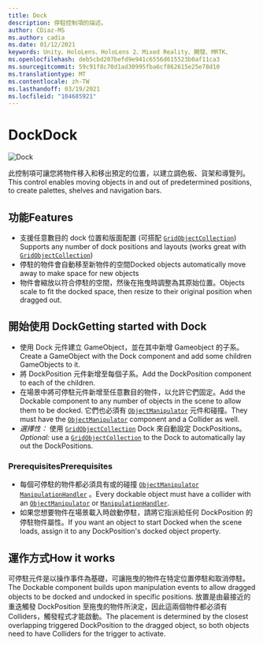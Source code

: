 ```yaml
---
title: Dock
description: 停駐控制項的描述。
author: CDiaz-MS
ms.author: cadia
ms.date: 01/12/2021
keywords: Unity、HoloLens、HoloLens 2、Mixed Reality、開發、MRTK、
ms.openlocfilehash: deb5cbd207befd9e941c6556d615523b0af11ca3
ms.sourcegitcommit: 59c91f8c70d1ad30995fba6cf862615e25e78d10
ms.translationtype: MT
ms.contentlocale: zh-TW
ms.lasthandoff: 03/19/2021
ms.locfileid: "104685921"
---
```

# <a name="dock"></a><span data-ttu-id="2c8ae-104">Dock</span><span class="sxs-lookup"><span data-stu-id="2c8ae-104">Dock</span></span>

![Dock](../images/dock/MRTK_UX_Dock_Main.png)

<span data-ttu-id="2c8ae-106">此控制項可讓您將物件移入和移出預定的位置，以建立調色板、貨架和導覽列。</span><span class="sxs-lookup"><span data-stu-id="2c8ae-106">This control enables moving objects in and out of predetermined positions, to create palettes, shelves and navigation bars.</span></span>

## <a name="features"></a><span data-ttu-id="2c8ae-107">功能</span><span class="sxs-lookup"><span data-stu-id="2c8ae-107">Features</span></span>

- <span data-ttu-id="2c8ae-108">支援任意數目的 dock 位置和版面配置 (可搭配 [`GridObjectCollection`](xref:Microsoft.MixedReality.Toolkit.Utilities.GridObjectCollection)) </span><span class="sxs-lookup"><span data-stu-id="2c8ae-108">Supports any number of dock positions and layouts (works great with [`GridObjectCollection`](xref:Microsoft.MixedReality.Toolkit.Utilities.GridObjectCollection))</span></span>
- <span data-ttu-id="2c8ae-109">停駐的物件會自動移至新物件的空間</span><span class="sxs-lookup"><span data-stu-id="2c8ae-109">Docked objects automatically move away to make space for new objects</span></span>
- <span data-ttu-id="2c8ae-110">物件會縮放以符合停駐的空間，然後在拖曳時調整為其原始位置。</span><span class="sxs-lookup"><span data-stu-id="2c8ae-110">Objects scale to fit the docked space, then resize to their original position when dragged out.</span></span>

## <a name="getting-started-with-dock"></a><span data-ttu-id="2c8ae-111">開始使用 Dock</span><span class="sxs-lookup"><span data-stu-id="2c8ae-111">Getting started with Dock</span></span>

- <span data-ttu-id="2c8ae-112">使用 Dock 元件建立 GameObject，並在其中新增 Gameobject 的子系。</span><span class="sxs-lookup"><span data-stu-id="2c8ae-112">Create a GameObject with the Dock component and add some children GameObjects to it.</span></span>
- <span data-ttu-id="2c8ae-113">將 DockPosition 元件新增至每個子系。</span><span class="sxs-lookup"><span data-stu-id="2c8ae-113">Add the DockPosition component to each of the children.</span></span>
- <span data-ttu-id="2c8ae-114">在場景中將可停駐元件新增至任意數目的物件，以允許它們固定。</span><span class="sxs-lookup"><span data-stu-id="2c8ae-114">Add the Dockable component to any number of objects in the scene to allow them to be docked.</span></span> <span data-ttu-id="2c8ae-115">它們也必須有 [`ObjectManipulator`](xref:Microsoft.MixedReality.Toolkit.UI.ObjectManipulator) 元件和碰撞。</span><span class="sxs-lookup"><span data-stu-id="2c8ae-115">They must have the [`ObjectManipulator`](xref:Microsoft.MixedReality.Toolkit.UI.ObjectManipulator) component and a Collider as well.</span></span>
- <span data-ttu-id="2c8ae-116">*選擇性：* 使用 [`GridObjectCollection`](xref:Microsoft.MixedReality.Toolkit.Utilities.GridObjectCollection) Dock 來自動設定 DockPositions。</span><span class="sxs-lookup"><span data-stu-id="2c8ae-116">*Optional:* use a [`GridObjectCollection`](xref:Microsoft.MixedReality.Toolkit.Utilities.GridObjectCollection) to the Dock to automatically lay out the DockPositions.</span></span>

### <a name="prerequisites"></a><span data-ttu-id="2c8ae-117">Prerequisites</span><span class="sxs-lookup"><span data-stu-id="2c8ae-117">Prerequisites</span></span>

- <span data-ttu-id="2c8ae-118">每個可停駐的物件都必須具有或的碰撞 [`ObjectManipulator`](xref:Microsoft.MixedReality.Toolkit.UI.ObjectManipulator) [`ManipulationHandler`](xref:Microsoft.MixedReality.Toolkit.UI.ManipulationHandler) 。</span><span class="sxs-lookup"><span data-stu-id="2c8ae-118">Every dockable object must have a collider with an [`ObjectManipulator`](xref:Microsoft.MixedReality.Toolkit.UI.ObjectManipulator) or [`ManipulationHandler`](xref:Microsoft.MixedReality.Toolkit.UI.ManipulationHandler).</span></span>
- <span data-ttu-id="2c8ae-119">如果您想要物件在場景載入時啟動停駐，請將它指派給任何 DockPosition 的停駐物件屬性。</span><span class="sxs-lookup"><span data-stu-id="2c8ae-119">If you want an object to start Docked when the scene loads, assign it to any DockPosition's docked object property.</span></span>

## <a name="how-it-works"></a><span data-ttu-id="2c8ae-120">運作方式</span><span class="sxs-lookup"><span data-stu-id="2c8ae-120">How it works</span></span>

<span data-ttu-id="2c8ae-121">可停駐元件是以操作事件為基礎，可讓拖曳的物件在特定位置停駐和取消停駐。</span><span class="sxs-lookup"><span data-stu-id="2c8ae-121">The Dockable component builds upon manipulation events to allow dragged objects to be docked and undocked in specific positions.</span></span> <span data-ttu-id="2c8ae-122">放置是由最接近的重迭觸發 DockPosition 至拖曳的物件所決定，因此這兩個物件都必須有 Colliders，觸發程式才能啟動。</span><span class="sxs-lookup"><span data-stu-id="2c8ae-122">The placement is determined by the closest overlapping triggered DockPosition to the dragged object, so both objects need to have Colliders for the trigger to activate.</span></span>
